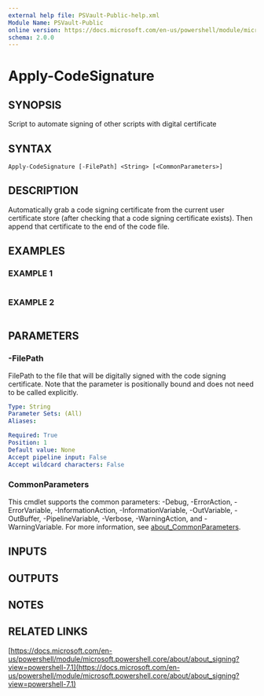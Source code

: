 ```yaml
---
external help file: PSVault-Public-help.xml
Module Name: PSVault-Public
online version: https://docs.microsoft.com/en-us/powershell/module/microsoft.powershell.core/about/about_signing?view=powershell-7.1
schema: 2.0.0
---
```


# Apply-CodeSignature

## SYNOPSIS
Script to automate signing of other scripts with digital certificate

## SYNTAX

```
Apply-CodeSignature [-FilePath] <String> [<CommonParameters>]
```

## DESCRIPTION
Automatically grab a code signing certificate from the current user certificate store (after checking that a code signing certificate exists). 
Then append that certificate to the end of the code file.

## EXAMPLES

### EXAMPLE 1
```

```

### EXAMPLE 2
```

```

## PARAMETERS

### -FilePath
FilePath to the file that will be digitally signed with the code signing certificate.
Note that the parameter is positionally bound and does not need to be called explicitly.

```yaml
Type: String
Parameter Sets: (All)
Aliases:

Required: True
Position: 1
Default value: None
Accept pipeline input: False
Accept wildcard characters: False
```

### CommonParameters
This cmdlet supports the common parameters: -Debug, -ErrorAction, -ErrorVariable, -InformationAction, -InformationVariable, -OutVariable, -OutBuffer, -PipelineVariable, -Verbose, -WarningAction, and -WarningVariable. For more information, see [about_CommonParameters](http://go.microsoft.com/fwlink/?LinkID=113216).

## INPUTS

## OUTPUTS

## NOTES

## RELATED LINKS

[https://docs.microsoft.com/en-us/powershell/module/microsoft.powershell.core/about/about_signing?view=powershell-7.1](https://docs.microsoft.com/en-us/powershell/module/microsoft.powershell.core/about/about_signing?view=powershell-7.1)


